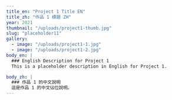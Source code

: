 ```yaml
---
title_en: "Project 1 Title EN"
title_zh: "作品 1 標題 ZH"
year: 2021
thumbnail: "/uploads/project1-thumb.jpg"
slug: "placeholder11"
gallery:
  - image: "/uploads/project1-1.jpg"
  - image: "/uploads/project1-2.jpg"
body_en: |
  ### English Description for Project 1
  This is a placeholder description in English for Project 1.

body_zh: |
  ### 作品 1 的中文說明
  這是作品 1 的中文佔位說明。
---
```

